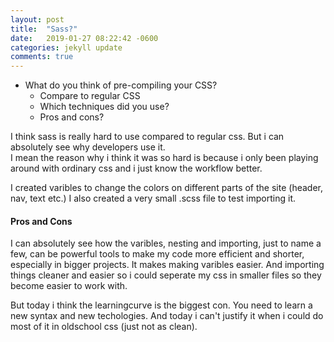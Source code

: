 ```yaml
---
layout: post
title:  "Sass?"
date:   2019-01-27 08:22:42 -0600
categories: jekyll update
comments: true
---
```


+ What do you think of pre-compiling your CSS?  
  - Compare to regular CSS
  - Which techniques did you use?
  - Pros and cons?

I think sass is really hard to use compared to regular css. But i can absolutely see why developers use it.  
I mean the reason why i think it was so hard is because i only been playing around with ordinary css and i just know the workflow better.

I created varibles to change the colors on different parts of the site (header, nav, text etc.)
I also created a very small .scss file to test importing it.

#### Pros and Cons

I can absolutely see how the varibles, nesting and importing, just to name a few, can be powerful tools to make my code more efficient and shorter, especially in bigger projects. It makes making varibles easier. And importing things cleaner and easier so i could seperate my css in smaller files so they become easier to work with.

But today i think the learningcurve  is the biggest con. You need to learn a new syntax and new techologies.
And today i can't justify it when i could do most of it in oldschool css (just not as clean). 
